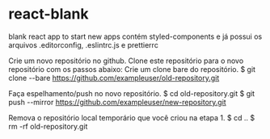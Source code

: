 # react-blank
blank react app to start new apps
contém styled-components e já possui os arquivos .editorconfig, .eslintrc.js e prettierrc

Crie um novo repositório no github. 
Clone este repositório para o novo repositório com os passos abaixo:
  Crie um clone bare do repositório.
  $ git clone --bare https://github.com/exampleuser/old-repository.git

  Faça espelhamento/push no novo repositório.
  $ cd old-repository.git
  $ git push --mirror https://github.com/exampleuser/new-repository.git

  Remova o repositório local temporário que você criou na etapa 1.
  $ cd ..
  $ rm -rf old-repository.git
